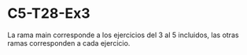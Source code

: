 # C5-T28-Ex3

La rama main corresponde a los ejercicios del 3 al 5 incluidos, las otras ramas corresponden a cada ejercicio.
